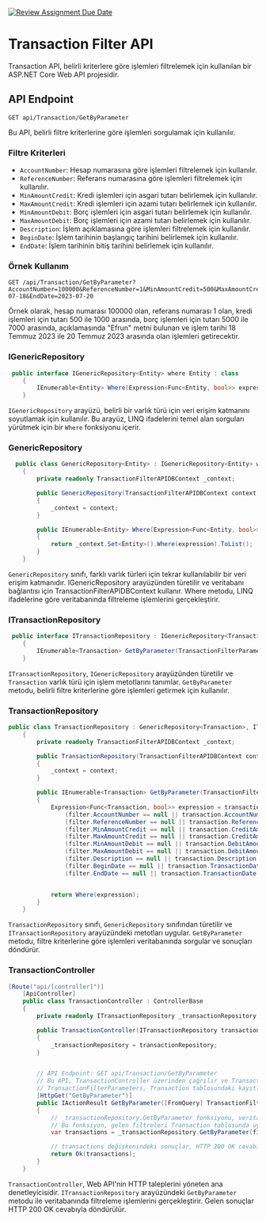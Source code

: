 [![Review Assignment Due Date](https://classroom.github.com/assets/deadline-readme-button-24ddc0f5d75046c5622901739e7c5dd533143b0c8e959d652212380cedb1ea36.svg)](https://classroom.github.com/a/FSGTCrc2)
# Transaction Filter API

Transaction API, belirli kriterlere göre işlemleri filtrelemek için kullanılan bir ASP.NET Core Web API projesidir.

## API Endpoint

`GET api/Transaction/GetByParameter`

Bu API, belirli filtre kriterlerine göre işlemleri sorgulamak için kullanılır.

### Filtre Kriterleri

- `AccountNumber`: Hesap numarasına göre işlemleri filtrelemek için kullanılır.
- `ReferenceNumber`: Referans numarasına göre işlemleri filtrelemek için kullanılır.
- `MinAmountCredit`: Kredi işlemleri için asgari tutarı belirlemek için kullanılır.
- `MaxAmountCredit`: Kredi işlemleri için azami tutarı belirlemek için kullanılır.
- `MinAmountDebit`: Borç işlemleri için asgari tutarı belirlemek için kullanılır.
- `MaxAmountDebit`: Borç işlemleri için azami tutarı belirlemek için kullanılır.
- `Description`: İşlem açıklamasına göre işlemleri filtrelemek için kullanılır.
- `BeginDate`: İşlem tarihinin başlangıç tarihini belirlemek için kullanılır.
- `EndDate`: İşlem tarihinin bitiş tarihini belirlemek için kullanılır.

### Örnek Kullanım

```http
GET /api/Transaction/GetByParameter?AccountNumber=100000&ReferenceNumber=1&MinAmountCredit=500&MaxAmountCredit=1000&MinAmountDebit=5000&MaxAmountDebit=7000&Description=Efrun&BeginDate=2023-07-18&EndDate=2023-07-20
```
Örnek olarak, hesap numarası 100000 olan, referans numarası 1 olan, kredi işlemleri için tutarı 500 ile 1000 arasında, borç işlemleri için tutarı 5000 ile 7000 arasında, açıklamasında "Efrun" metni bulunan ve işlem tarihi 18 Temmuz 2023 ile 20 Temmuz 2023 arasında olan işlemleri getirecektir.

### IGenericRepository
```C#
 public interface IGenericRepository<Entity> where Entity : class
    {
        IEnumerable<Entity> Where(Expression<Func<Entity, bool>> expression);
    }
```
`IGenericRepository` arayüzü, belirli bir varlık türü için veri erişim katmanını soyutlamak için kullanılır. Bu arayüz, LINQ ifadelerini temel alan sorguları yürütmek için bir `Where` fonksiyonu içerir.

### GenericRepository
```C#
  public class GenericRepository<Entity> : IGenericRepository<Entity> where Entity : BaseModel
    {
        private readonly TransactionFilterAPIDBContext _context;

        public GenericRepository(TransactionFilterAPIDBContext context)
        {
            _context = context;
        }

        public IEnumerable<Entity> Where(Expression<Func<Entity, bool>> expression)
        {
            return _context.Set<Entity>().Where(expression).ToList();
        }
    }
```
`GenericRepository` sınıfı, farklı varlık türleri için tekrar kullanılabilir bir veri erişim katmanıdır. IGenericRepository arayüzünden türetilir ve veritabanı bağlantısı için TransactionFilterAPIDBContext kullanır. Where metodu, LINQ ifadelerine göre veritabanında filtreleme işlemlerini gerçekleştirir.

### ITransactionRepository
```C#
 public interface ITransactionRepository : IGenericRepository<Transaction>
    {
        IEnumerable<Transaction> GetByParameter(TransactionFilterParameters filter);
    }
```
`ITransactionRepository`, `IGenericRepository` arayüzünden türetilir ve `Transaction` varlık türü için işlem metotlarını tanımlar. `GetByParameter` metodu, belirli filtre kriterlerine göre işlemleri getirmek için kullanılır.

### TransactionRepository
```C#
public class TransactionRepository : GenericRepository<Transaction>, ITransactionRepository
    {
        private readonly TransactionFilterAPIDBContext _context;

        public TransactionRepository(TransactionFilterAPIDBContext context) : base(context)
        {
            _context = context;
        }

        public IEnumerable<Transaction> GetByParameter(TransactionFilterParameters filter)
        {
            Expression<Func<Transaction, bool>> expression = transaction =>
                (filter.AccountNumber == null || transaction.AccountNumber == filter.AccountNumber) && // Eğer 0 olarak girilirse hesap numarasına göre filtrelemeye dahil edilmez, aksi halde hesap numarası ile eşleşen Transactionları filtreler.
                (filter.ReferenceNumber == null || transaction.ReferenceNumber == filter.ReferenceNumber) && // Girilen referans numarasına göre Transactionları filtreler.
                (filter.MinAmountCredit == null || transaction.CreditAmount >= filter.MinAmountCredit) &&
                (filter.MaxAmountCredit == null || transaction.CreditAmount <= filter.MaxAmountCredit) && // Kredi miktarı aralığına göre Transactionları filtreler.
                (filter.MinAmountDebit == null || transaction.DebitAmount >= filter.MinAmountDebit) &&
                (filter.MaxAmountDebit == null || transaction.DebitAmount <= filter.MaxAmountDebit) && // Borç miktarı aralığına göre Transactionları filtreler.
                (filter.Description == null || transaction.Description.Contains(filter.Description)) && // Girilen metni içeren Transactionları filtreler.
                (filter.BeginDate == null || transaction.TransactionDate >= filter.BeginDate) &&
                (filter.EndDate == null || transaction.TransactionDate <= filter.EndDate); // Transaction tarihini belirtilen tarih aralığına göre filtreler.


            return Where(expression);
        }
    }
```
`TransactionRepository` sınıfı, `GenericRepository` sınıfından türetilir ve `ITransactionRepository` arayüzündeki metotları uygular. `GetByParameter` metodu, filtre kriterlerine göre işlemleri veritabanında sorgular ve sonuçları döndürür.

### TransactionController
```C#
[Route("api/[controller]")]
    [ApiController]
    public class TransactionController : ControllerBase
    {
        private readonly ITransactionRepository _transactionRepository;

        public TransactionController(ITransactionRepository transactionRepository)
        {
            _transactionRepository = transactionRepository;
        }


        // API Endpoint: GET api/Transaction/GetByParameter
        // Bu API, TransactionController üzerinden çağrılır ve TransactionFilterParameters tipindeki sorgu parametresini alır.
        // TransactionFilterParameters, Transaction tablosundaki kayıtları belirli kriterlere göre filtrelemek için kullanılır.
        [HttpGet("GetByParameter")]
        public IActionResult GetByParameter([FromQuery] TransactionFilterParameters filter)
        {
            // _transactionRepository.GetByParameter fonksiyonu, veritabanında Transaction tablosunu filtrelemek için gelen kriterleri kullanır.
            // Bu fonksiyon, gelen filtreleri Transaction tablosunda uygun sorgu ifadesine dönüştürerek ilgili kayıtları getirecektir.
            var transactions = _transactionRepository.GetByParameter(filter);

            // transactions değişkenindeki sonuçlar, HTTP 200 OK cevabı ile döndürülür.
            return Ok(transactions);
        }
    }
```
`TransactionController`, Web API'nin HTTP taleplerini yöneten ana denetleyicisidir. `ITransactionRepository` arayüzündeki `GetByParameter` metodu ile veritabanında filtreleme işlemlerini gerçekleştirir. Gelen sonuçlar HTTP 200 OK cevabıyla döndürülür.
